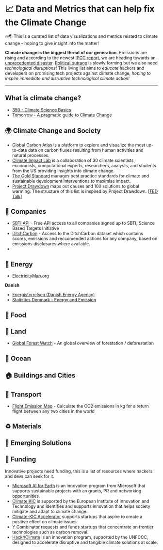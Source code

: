 # 📈 Data and Metrics that can help fix the Climate Change

🔥🌏 This is a curated list of data visualizations and metrics related to climate change - hoping to give insight into the matter!

**Climate change is the biggest threat of our generation.** Emissions are rising and according to the newest [IPCC report](https://www.ipcc.ch/sr15/), we are heading towards an [unprecedented disaster](https://www.nytimes.com/interactive/2018/10/07/climate/ipcc-report-half-degree.html).
[Political outrage](https://rebellion.earth/) is slowly forming but we also need *technological disruptions*! This living list aims to *educate* hackers and developers on promising tech projects against climate change, *hoping to inspire immediate and disruptive technological climate action!*

---

##  What is climate change?
- [350 - Climate Science Basics](https://350.org/science/)
- [Tomorrow - A pragmatic guide to Climate Change](https://www.tmrow.com/climatechange.html)

## 🌍 Climate Change and Society
- [Global Carbon Atlas](http://www.globalcarbonatlas.org) is a platform to explore and visualize the most up-to-date data on carbon fluxes resulting from human activities and natural processes.
- [Climate Impact Lab](http://www.impactlab.org/) is a collaboration of 30 climate scientists, economists, computational experts, researchers, analysts, and students from the US providing insights into climate change.
- [The Gold Standard](https://www.goldstandard.org) manages best practice standards for climate and sustainable development interventions to maximise impact.
- [Project Drawdown](https://www.drawdown.org/solutions) maps out causes and 100 solutions to global warming. The structure of this list is inspired by Project Drawdown. [[TED Talk](https://www.ted.com/talks/chad_frischmann_100_solutions_to_climate_change#t-1009931)]

## 🏢 Companies 
- [SBTI API](https://ditchcarbon.com/free-sbti-api-access/) - Free API access to all companies signed up to SBTI, Science Based Targets Initiative
- [DitchCarbon](https://docs.ditchcarbon.com/) - Access to the DitchCarbon dataset which contains scores, emissions and reccomended actions for any company, based on emissions disclosures where available.
- 
## 🔌 Energy 
- [ElectricityMap.org](http://electricitymap.org)

**Danish**
* [Energistyrrelsen (Danish Energy Agency)](https://ens.dk/service/statistik-data-noegletal-og-kort)
* [Statistics Denmark - Energy and Emission](https://www.dst.dk/da/Statistik/emner/geografi-miljoe-og-energi/groent-nationalregnskab/energi-og-emissioner)

## 🌾 Food 

## 🌲 Land
- [Global Forest Watch](https://www.globalforestwatch.org/map) - An global overview of forestation / deforestation

## 🐠 Ocean

## 🏠 Buildings and Cities 

## 🚗 Transport 

- [Flight Emission Map](http://flightemissionmap.org) - Calculate the CO2 emissions in kg for a return flight between any two cities in the world

## ♻ Materials 

## 🔮 Emerging Solutions

## 💸 Funding 

Innovative projects need funding, this is a list of resources where hackers and devs can seek for it.

- [Microsoft AI for Earth](https://www.microsoft.com/en-us/ai-for-earth/grants) is an innovation program from Microsoft that supports sustainable projects with an grants, PR and networking opportunities.
- [Climate KIC](https://www.climate-kic.org) is supported by the European Institute of Innovation and Technology and identifies and supports innovation that helps society mitigate and adapt to climate change.
- [Climate-KIC Accelerator](http://www.climate-kic-dach.org/) supports startups that aspire to create a positive effect on climate issues.
- [Y Combinator](http://carbon.ycombinator.com/) requests and funds startups that concentrate on frontier technologies such as carbon removal.
- [Hack4Climate](https://hack4climate.org) is an innovation program, supported by the UNFCCC, designed to accelerate disruptive and tangible climate solutions at scale.   





